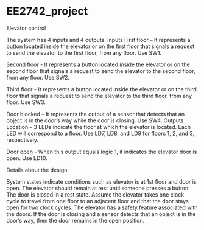 # EE2742_project
Elevator control

The system has 4 inputs and 4 outputs.
Inputs
First floor – It represents a button located inside the elevator or on the first floor that signals a request to send the elevator to the first floor, from any floor. Use SW1.

Second floor - It represents a button located inside the elevator or on the second floor that signals a request to send the elevator to the second floor, from any floor. Use SW2.

Third floor - It represents a button located inside the elevator or on the third floor that signals a request to send the elevator to the third floor, from any floor. Use SW3.

Door blocked – It represents the output of a sensor that detects that an object is in the door’s way while the door is closing. Use SW4.
Outputs
Location – 3 LEDs indicate the floor at which the elevator is located. Each LED will correspond to a floor. Use LD7, LD8, and LD9 for floors 1, 2, and 3, respectively.

Door open - When this output equals logic 1, it indicates the elevator door is open. Use LD10.

Details about the design

System states indicate conditions such as elevator is at 1st floor and door is open.
The elevator should remain at rest until someone presses a button. The door is closed in a rest state.
Assume the elevator takes one clock cycle to travel from one floor to an adjacent floor and that the door stays open for two clock cycles.
The elevator has a safety feature associated with the doors. If the door is closing and a sensor detects that an object is in the door’s way, then the door remains in the open position.
